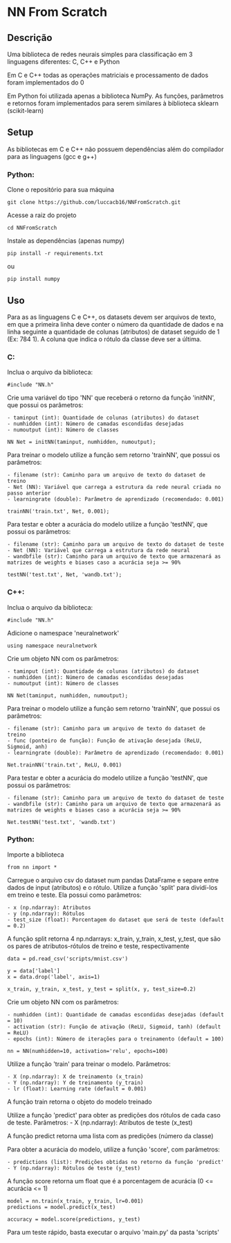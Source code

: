 # NN From Scratch




## Descrição
Uma biblioteca de redes neurais simples para classificação em 3 linguagens diferentes: C, C++ e Python

Em C e C++ todas as operações matriciais e processamento de dados foram implementados do 0

Em Python foi utilizada apenas a biblioteca NumPy. As funções, parâmetros e retornos foram implementados para serem similares à biblioteca sklearn (scikit-learn)

## Setup

As bibliotecas em C e C++ não possuem dependências além do compilador para as linguagens (gcc e g++)

### Python:

Clone o repositório para sua máquina
```
git clone https://github.com/luccacb16/NNFromScratch.git
```

Acesse a raiz do projeto
```
cd NNFromScratch
```

Instale as dependências (apenas numpy)
```
pip install -r requirements.txt
```
ou
```
pip install numpy
```

## Uso

Para as as linguagens C e C++, os datasets devem ser arquivos de texto, em que a primeira linha deve conter o número da quantidade de dados e na linha seguinte a quantidade de colunas (atributos) de dataset seguido de 1 (Ex: 784 1). A coluna que indica o rótulo da classe deve ser a última.

### C:
Inclua o arquivo da biblioteca:
```
#include "NN.h"
```

Crie uma variável do tipo 'NN' que receberá o retorno da função 'initNN', que possui os parâmetros:

    - taminput (int): Quantidade de colunas (atributos) do dataset
    - numhidden (int): Número de camadas escondidas desejadas
    - numoutput (int): Número de classes

```
NN Net = initNN(taminput, numhidden, numoutput);
```

Para treinar o modelo utilize a função sem retorno 'trainNN', que possui os parâmetros:

    - filename (str): Caminho para um arquivo de texto do dataset de treino
    - Net (NN): Variável que carrega a estrutura da rede neural criada no passo anterior
    - learningrate (double): Parâmetro de aprendizado (recomendado: 0.001)
```
trainNN('train.txt', Net, 0.001);
```

Para testar e obter a acurácia do modelo utilize a função 'testNN', que possui os parâmetros:

    - filename (str): Caminho para um arquivo de texto do dataset de teste
    - Net (NN): Variável que carrega a estrutura da rede neural
    - wandbfile (str): Caminho para um arquivo de texto que armazenará as matrizes de weights e biases caso a acurácia seja >= 90%
```
testNN('test.txt', Net, 'wandb.txt');
```

### C++:
Inclua o arquivo da biblioteca:
```
#include "NN.h"
```

Adicione o namespace 'neuralnetwork'
```
using namespace neuralnetwork
```

Crie um objeto NN com os parâmetros:

    - taminput (int): Quantidade de colunas (atributos) do dataset
    - numhidden (int): Número de camadas escondidas desejadas
    - numoutput (int): Número de classes
```
NN Net(taminput, numhidden, numoutput);
```

Para treinar o modelo utilize a função sem retorno 'trainNN', que possui os parâmetros:

    - filename (str): Caminho para um arquivo de texto do dataset de treino
    - func (ponteiro de função): Função de ativação desejada (ReLU, Sigmoid, anh)
    - learningrate (double): Parâmetro de aprendizado (recomendado: 0.001)
```
Net.trainNN('train.txt', ReLU, 0.001)
```

Para testar e obter a acurácia do modelo utilize a função 'testNN', que possui os parâmetros:

    - filename (str): Caminho para um arquivo de texto do dataset de teste
    - wandbfile (str): Caminho para um arquivo de texto que armazenará as matrizes de weights e biases caso a acurácia seja >= 90%
```
Net.testNN('test.txt', 'wandb.txt')
```

### Python:
Importe a biblioteca
```
from nn import *
```

Carregue o arquivo csv do dataset num pandas DataFrame e separe entre dados de input (atributos) e o rótulo. Utilize a função 'split' para dividí-los em treino e teste. Ela possui como parâmetros:

    - x (np.ndarray): Atributos
    - y (np.ndarray): Rótulos
    - test_size (float): Porcentagem do dataset que será de teste (default = 0.2)

A função split retorna 4 np.ndarrays: x_train, y_train, x_test, y_test, que são os pares de atributos-rótulos de treino e teste, respectivamente
```
data = pd.read_csv('scripts/mnist.csv')

y = data['label']
x = data.drop('label', axis=1)

x_train, y_train, x_test, y_test = split(x, y, test_size=0.2) 
```

Crie um objeto NN com os parâmetros:

    - numhidden (int): Quantidade de camadas escondidas desejadas (default = 10)
    - activation (str): Função de ativação (ReLU, Sigmoid, tanh) (default = ReLU)
    - epochs (int): Número de iterações para o treinamento (default = 100)
```
nn = NN(numhidden=10, activation='relu', epochs=100)
```

Utilize a função 'train' para treinar o modelo. Parâmetros:

    - X (np.ndarray): X de treinamento (x_train)
    - Y (np.ndarray): Y de treinamento (y_train)
    - lr (float): Learning rate (default = 0.001)

A função train retorna o objeto do modelo treinado

Utilize a função 'predict' para obter as predições dos rótulos de cada caso de teste. Parâmetros:
    - X (np.ndarray): Atributos de teste (x_test)

A função predict retorna uma lista com as predições (número da classe)

Para obter a acurácia do modelo, utilize a função 'score', com parâmetros:

    - predictions (list): Predições obtidas no retorno da função 'predict'
    - Y (np.ndarray): Rótulos de teste (y_test)
    
A função score retorna um float que é a porcentagem de acurácia (0 <= acurácia <= 1)
```
model = nn.train(x_train, y_train, lr=0.001)
predictions = model.predict(x_test)

accuracy = model.score(predictions, y_test)
```

Para um teste rápido, basta executar o arquivo 'main.py' da pasta 'scripts'
